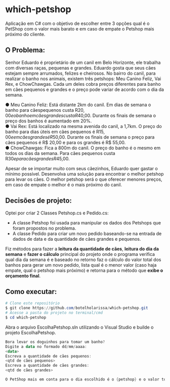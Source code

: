 # which-petshop

Aplicação em C# com o objetivo de escolher entre 3 opções qual é o PetShop com o valor mais barato e em caso de empate o Petshop mais próximo do cliente. 

## O Problema:
Senhor Eduardo é proprietário de um canil em Belo Horizonte, ele trabalha com diversas raças, pequenas e grandes. Eduardo gosta que seus cães estejam sempre arrumados, felizes e
cheirosos. No bairro do canil, para realizar o banho nos animais, existem três petshops: Meu Canino Feliz, Vai Rex, e ChowChawgas. Cada um deles cobra preços diferentes para banho em cães
pequenos e grandes e o preço pode variar de acordo com o dia da semana.

● Meu Canino Feliz: Está distante 2km do canil. Em dias de semana o banho para cãespequenos custa R$20,00 e o banho em cães grandes custa R$40,00. Durante os finais de semana o preço dos banhos é aumentado em 20%.  
● Vai Rex: Está localizado na mesma avenida do canil, a 1,7km. O preço do banho para dias úteis em cães pequenos é R$15,00 e em cães grandes é R$50,00. Durante os finais de semana o preço para cães pequenos é R$ 20,00 e para os grandes é R$ 55,00.  
● ChowChawgas: Fica a 800m do canil. O preço do banho é o mesmo em todos os dias da semana. Para cães pequenos custa R$30 e para cães grandes R$45,00.  

Apesar de se importar muito com seus cãezinhos, Eduardo quer gastar o mínimo possível. Desenvolva uma solução para encontrar o melhor petshop para levar os cães. O melhor petshop será o que oferecer menores preços, em caso de empate o melhor é o mais próximo
do canil.

## Decisões de projeto:

Optei por criar 2 Classes Petshop.cs e Pedido.cs:  
- A classe Petshop foi usada para manipular os dados dos Petshops que foram propostos no problema.  
- A classe Pedido para criar um novo pedido baseando-se na entrada de dados de data e da quantidade de cães grandes e pequenos. 

Fiz métodos para fazer a **leitura da quantidade de cães**, **leitura do dia da semana** e **fazer o cálculo** principal do projeto onde o programa verifica qual dia da semana é
e baseado no retorno faz o cálculo do valor total dos banhos para gerar um novo pedido, lista qual é o menor valor (caso haja empate, qual o petshop mais próximo) e 
retorna para o método que **exibe o orçamento final**.


## Como executar: 

```powershell
# Clone este repositório
$ git clone https://github.com/botelholarissa/which-petshop.git
# Acesse a pasta do projeto no terminal/cmd
$ cd which-petshop
```
Abra o arquivo EscolhaPetshop.sln utilizando o Visual Studio e builde o projeto EscolhaPetshop.

```powershell  
Bora levar os doguinhos para tomar um banho?  
Digite a data no formado dd/mm/aaaa:  
<data>  
Escreva a quantidade de cães pequenos:  
<qtd de cães pequenos>  
Escreva a quantidade de cães grandes:  
<qtd de cães grandes>  

O PetShop mais em conta para o dia escolhido é o {petshop} e o valor total é R${valor}.

```
